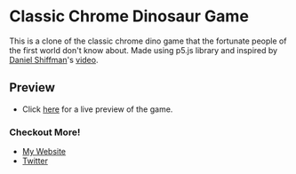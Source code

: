 # Classic Chrome Dinosaur Game
This is a clone of the classic chrome dino game that the fortunate people of the first world don't know about. Made using p5.js library and inspired by [Daniel Shiffman](https://shiffman.net)'s [video](https://youtu.be/l0HoJHc-63Q).
## Preview
- Click [here](https://ivan-denisovich-py.github.io/ChromeDinoGame/) for a live preview of the game.
### Checkout More!
- [My Website](https://Ivan-Denisovich-py.github.io)
- [Twitter](https://twitter.com/denisovich_py)
